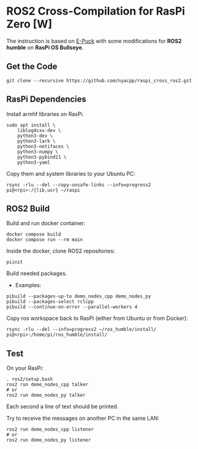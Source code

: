 # ROS2 Cross-Compilation for RasPi Zero [W]

The instruction is based on [E-Puck](https://github.com/cyberbotics/epuck_ros2/tree/master/installation/cross_compile) with some modifications for **ROS2 humble** on **RasPi OS Bullseye**.

## Get the Code
```
git clone --recursive https://github.com/nyacpp/raspi_cross_ros2.git
```

## RasPi Dependencies
Install armhf libraries on RasPi.
```
sudo apt install \
    liblog4cxx-dev \
    python3-dev \
    python3-lark \
    python3-netifaces \
    python3-numpy \
    python3-pybind11 \
    python3-yaml
```

Copy them and system libraries to your Ubuntu PC:
```
rsync -rlu --del --copy-unsafe-links --info=progress2 pi@<rpi>:/{lib,usr} ~/raspi
```

## ROS2 Build
Build and run docker container:
```
docker compose build
docker compose run --rm main
```

Inside the docker, clone ROS2 repositories:
```
piinit
```

Build needed packages.

* Examples:
```
pibuild --packages-up-to demo_nodes_cpp demo_nodes_py
pibuild --packages-select rclcpp
pibuild --continue-on-error --parallel-workers 4
```

Copy ros workspace back to RasPi (either from Ubuntu or from Docker):
```
rsync -rlu --del --info=progress2 ~/ros_humble/install/ pi@<rpi>:/home/pi/ros_humble/install/
```

## Test
On your RasPi:
```
. ros2/setup.bash
ros2 run demo_nodes_cpp talker
# or
ros2 run demo_nodes_py talker
```

Each second a line of text should be printed.

Try to receive the messages on another PC in the same LAN:
```
ros2 run demo_nodes_cpp listener
# or
ros2 run demo_nodes_py listener
```
